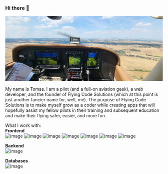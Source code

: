 ### Hi there 👋

![Cockpit of C172 OK-TOC](https://github.com/flying-code-solutions/flying-code-solutions/blob/main/img-c172-glass-cockpit.jpg?raw=true)

My name is Tomas. I am a pilot (and a full-on aviation geek), a web developer, and the founder of Flying Code Solutions (which at this point is just another fancier name for, well, me). The purpose of Flying Code Solutions is to make myself grow as a coder while creating apps that will hopefully assist my fellow pilots in their training and subsequent education and make their flying safer, easier, and more fun.

What I work with:  
**Frontend**  
![image](https://img.shields.io/badge/JavaScript-323330?style=for-the-badge&logo=javascript&logoColor=F7DF1E)
![image](https://img.shields.io/badge/TypeScript-007ACC?style=for-the-badge&logo=typescript&logoColor=white)
![image](https://img.shields.io/badge/Angular-DD0031?style=for-the-badge&logo=angular&logoColor=white)
![image](https://img.shields.io/badge/next.js-000000?style=for-the-badge&logo=nextdotjs&logoColor=white)
![image](https://img.shields.io/badge/React-20232A?style=for-the-badge&logo=react&logoColor=61DAFB)
![image](https://img.shields.io/badge/Vue.js-35495E?style=for-the-badge&logo=vuedotjs&logoColor=4FC08D)
![image](https://img.shields.io/badge/semantic%20ui%20react-35BDB2?style=for-the-badge&logo=semanticuireact&logoColor=white)

**Backend**  
![image](https://img.shields.io/badge/Node.js-339933?style=for-the-badge&logo=nodedotjs&logoColor=white)

**Databases**  
![image](https://img.shields.io/badge/MongoDB-4EA94B?style=for-the-badge&logo=mongodb&logoColor=white)

<!--
**Current goal:** Gain more experience with NextJS and create a flashcard app for a future project  
**Current stage:** User authentication
**Associated projects/repos:** test-flashcards

**Past activities and repos**  
Learn React hooks, advanced concepts, user authentication, route protection  (test-shop)
Practice working with NextJS (test-shop)  
Learn/refresh React (test-notes)

**flying-code-solutions/flying-code-solutions** is a ✨ _special_ ✨ repository because its `README.md` (this file) appears on your GitHub profile.

Here are some ideas to get you started:

- 🔭 I’m currently working on ...
- 🌱 I’m currently learning ...
- 👯 I’m looking to collaborate on ...
- 🤔 I’m looking for help with ...
- 💬 Ask me about ...
- 📫 How to reach me: ...
- 😄 Pronouns: ...
- ⚡ Fun fact: ...
-->
